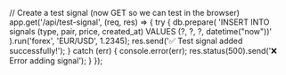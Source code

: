 // Create a test signal (now GET so we can test in the browser)
app.get('/api/test-signal', (req, res) => {
    try {
        db.prepare(
            'INSERT INTO signals (type, pair, price, created_at) VALUES (?, ?, ?, datetime("now"))'
        ).run('forex', 'EUR/USD', 1.2345);
        res.send('✅ Test signal added successfully!');
    } catch (err) {
        console.error(err);
        res.status(500).send('❌ Error adding signal');
    }
});
